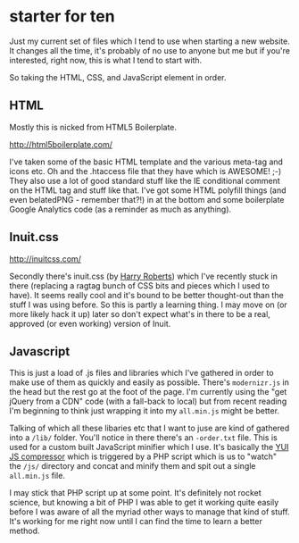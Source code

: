 # starter for ten

Just my current set of files which I tend to use when starting a new website. It changes all the time, it's probably of no use to anyone but me but if you're interested, right now, this is what I tend to start with.

So taking the HTML, CSS, and JavaScript element in order.

## HTML

Mostly this is nicked from HTML5 Boilerplate.

<http://html5boilerplate.com/>

I've taken some of the basic HTML template and the various meta-tag and icons etc. Oh and the .htaccess file that they have which is AWESOME! ;-) They also use a lot of good standard stuff like the IE conditional comment on the HTML tag and stuff like that. I've got some HTML polyfill things (and even belatedPNG - remember that?!) in at the bottom and some boilerplate Google Analytics code (as a reminder as much as anything).

## Inuit.css

<http://inuitcss.com/>

Secondly there's inuit.css (by [Harry Roberts](https://twitter.com/csswizardry)) which I've recently stuck in there (replacing a ragtag bunch of CSS bits and pieces which I used to have). It seems really cool and it's bound to be better thought-out than the stuff I was using before. So this is partly a learning thing. I may move on (or more likely hack it up) later so don't expect what's in there to be a real, approved (or even working) version of Inuit.

## Javascript

This is just a load of .js files and libraries which I've gathered in order to make use of them as quickly and easily as possible. There's `modernizr.js` in the head but the rest go at the foot of the page. I'm currently using the "get jQuery from a CDN" code (with a fall-back to local) but from recent reading I'm beginning to think just wrapping it into my `all.min.js` might be better.

Talking of which all these libaries etc that I want to juse are kind of gathered into a `/lib/` folder. You'll notice in there there's an `-order.txt` file. This is used for a custom built JavaScript minifier which I use. It's basically the [YUI JS compressor](http://yui.github.io/yuicompressor/) which is triggered by a PHP script which is us to "watch" the `/js/` directory and concat and minify them and spit out a single `all.min.js` file.

I may stick that PHP script up at some point. It's definitely not rocket science, but knowing a bit of PHP I was able to get it working quite easily before I was aware of all the myriad other ways to manage that kind of stuff. It's working for me right now until I can find the time to learn a better method.